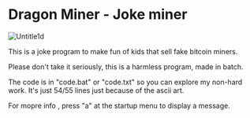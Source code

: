 # Dragon Miner - Joke miner

![Untitle1d](https://user-images.githubusercontent.com/102176023/169398108-37625893-af72-4b1d-bd28-618af7a7b390.png)

This is a joke program to make fun of kids that sell fake bitcoin miners.

Please don't take it seriously, this is a harmless program, made in batch.

The code is in "code.bat" or "code.txt" so you can explore my non-hard work. It's just 54/55 lines just because of the ascii art.

For mopre info , press "a" at the startup menu to display a message.
